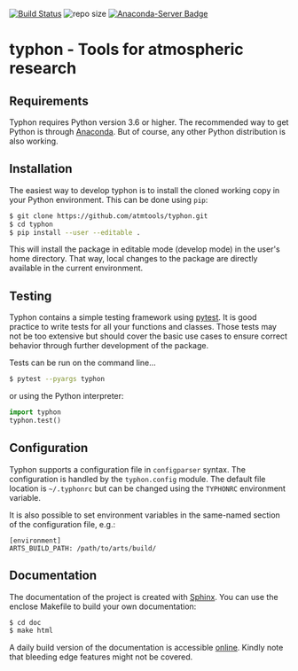 [![Build Status](https://travis-ci.org/atmtools/typhon.svg?branch=master)](https://travis-ci.org/atmtools/typhon)
![repo size](https://reposs.herokuapp.com/?path=atmtools/typhon)
[![Anaconda-Server Badge](https://anaconda.org/rttools/typhon/badges/installer/conda.svg)](https://anaconda.org/rttools/typhon)

# typhon - Tools for atmospheric research

## Requirements
Typhon requires Python version 3.6 or higher. The recommended way to get Python
is through [Anaconda]. But of course, any other Python distribution is also
working.

## Installation
The easiest way to develop typhon is to install the cloned working copy in your
Python environment. This can be done using ``pip``:
```bash
$ git clone https://github.com/atmtools/typhon.git
$ cd typhon
$ pip install --user --editable .
```

This will install the package in editable mode (develop mode) in the user's
home directory. That way, local changes to the package are directly available
in the current environment.

## Testing
Typhon contains a simple testing framework using [pytest]. It is good
practice to write tests for all your functions and classes. Those tests may not
be too extensive but should cover the basic use cases to ensure correct
behavior through further development of the package.

Tests can be run on the command line...
```bash
$ pytest --pyargs typhon
```
or using the Python interpreter:
```python
import typhon
typhon.test()
```

## Configuration
Typhon supports a configuration file in ``configparser`` syntax. The
configuration is handled by the ``typhon.config`` module. The default file
location is ``~/.typhonrc`` but can be changed using the ``TYPHONRC``
environment variable.

It is also possible to set environment variables in the same-named
section of the configuration file, e.g.:
```
[environment]
ARTS_BUILD_PATH: /path/to/arts/build/
```

## Documentation
The documentation of the project is created with [Sphinx]. You can use the
enclose Makefile to build your own documentation:
```bash
$ cd doc
$ make html
```

A daily build version of the documentation is accessible
[online](http://radiativetransfer.org/misc/typhon/doc-trunk).
Kindly note that bleeding edge features might not be covered.

[Sphinx]: http://www.sphinx-doc.org
[Anaconda]: https://www.continuum.io/downloads
[pytest]: https://docs.pytest.org/
